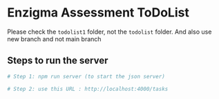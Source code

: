 # Enzigma Assessment ToDoList

Please check the `todolist1` folder, not the `todolist` folder.
And also use new branch and not main branch

## Steps to run the server
```bash
# Step 1: npm run server (to start the json server)

# Step 2: use this URL : http://localhost:4000/tasks
